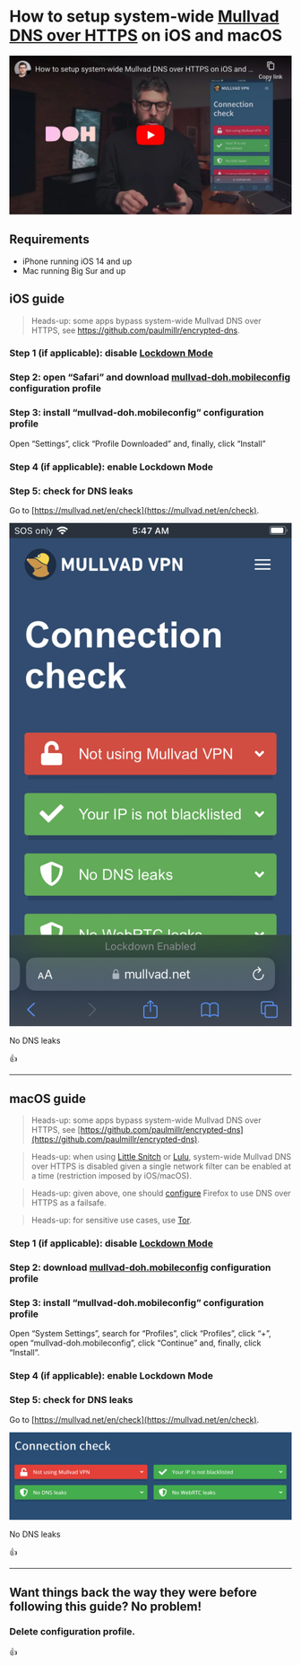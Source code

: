 <!--
Title: How to setup system-wide Mullvad DNS over HTTPS on iOS and macOS
Description: Learn how to setup system-wide Mullvad DNS over HTTPS on iOS and macOS.
Author: Sun Knudsen <https://github.com/sunknudsen>
Contributors: Sun Knudsen <https://github.com/sunknudsen>
Reviewers:
Publication date: 2023-02-22T11:26:55.652Z
Listed: true
Pinned:
-->

# How to setup system-wide [Mullvad DNS over HTTPS](https://mullvad.net/en/help/dns-over-https-and-dns-over-tls/) on iOS and macOS

[![How to setup system-wide Mullvad DNS over HTTPS on iOS and macOS](how-to-setup-system-wide-mullvad-dns-over-https-on-ios-and-macos.jpeg)](https://www.youtube.com/watch?v=DvjxUN5ZYvE "How to setup system-wide Mullvad DNS over HTTPS on iOS and macOS")

## Requirements

- iPhone running iOS 14 and up
- Mac running Big Sur and up

## iOS guide

> Heads-up: some apps bypass system-wide Mullvad DNS over HTTPS, see https://github.com/paulmillr/encrypted-dns.

### Step 1 (if applicable): disable [Lockdown Mode](https://support.apple.com/en-us/HT212650)

### Step 2: open “Safari” and download [mullvad-doh.mobileconfig](./mullvad-doh.mobileconfig) configuration profile

### Step 3: install “mullvad-doh.mobileconfig” configuration profile

Open “Settings”, click “Profile Downloaded” and, finally, click “Install”

### Step 4 (if applicable): enable Lockdown Mode

### Step 5: check for DNS leaks

Go to [https://mullvad.net/en/check](https://mullvad.net/en/check).

![Connection check](connection-check-ios.png?width=375)

No DNS leaks

👍

---

## macOS guide

> Heads-up: some apps bypass system-wide Mullvad DNS over HTTPS, see [https://github.com/paulmillr/encrypted-dns](https://github.com/paulmillr/encrypted-dns).

> Heads-up: when using [Little Snitch](https://www.obdev.at/products/littlesnitch/index.html) or [Lulu](https://objective-see.org/products/lulu.html), system-wide Mullvad DNS over HTTPS is disabled given a single network filter can be enabled at a time (restriction imposed by iOS/macOS).

> Heads-up: given above, one should [configure](../how-to-configure-firefox-for-privacy-and-security) Firefox to use DNS over HTTPS as a failsafe.

> Heads-up: for sensitive use cases, use [Tor](https://www.torproject.org/).

### Step 1 (if applicable): disable [Lockdown Mode](https://support.apple.com/en-us/HT212650)

### Step 2: download [mullvad-doh.mobileconfig](./mullvad-doh.mobileconfig) configuration profile

### Step 3: install “mullvad-doh.mobileconfig” configuration profile

Open “System Settings”, search for “Profiles”, click “Profiles”, click “+”, open “mullvad-doh.mobileconfig”, click “Continue” and, finally, click “Install”.

### Step 4 (if applicable): enable Lockdown Mode

### Step 5: check for DNS leaks

Go to [https://mullvad.net/en/check](https://mullvad.net/en/check).

![Connection check](connection-check-macos.png)

No DNS leaks

👍

---

## Want things back the way they were before following this guide? No problem!

### Delete configuration profile.

👍
